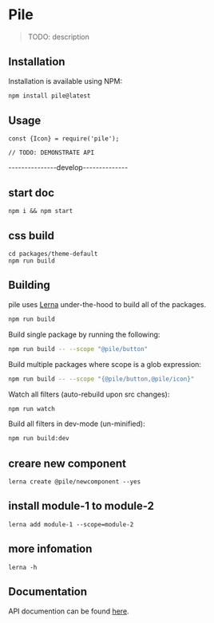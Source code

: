 # Pile

> TODO: description


## Installation

Installation is available using NPM:

```bash
npm install pile@latest
```

## Usage

```
const {Icon} = require('pile');

// TODO: DEMONSTRATE API
```

---------------develop--------------

## start doc

```
npm i && npm start
```

## css build

```
cd packages/theme-default
npm run build
```

## Building

pile uses [Lerna](https://github.com/lerna/lerna) under-the-hood to build all of the packages.

```bash
npm run build
```

Build single package by running the following:

```bash
npm run build -- --scope "@pile/button"
```

Build multiple packages where scope is a glob expression:

```bash
npm run build -- --scope "{@pile/button,@pile/icon}"
```

Watch all filters (auto-rebuild upon src changes):

```bash
npm run watch
```

Build all filters in dev-mode (un-minified):

```bash
npm run build:dev
```

## creare new component

```
lerna create @pile/newcomponent --yes
```

## install module-1 to module-2

```
lerna add module-1 --scope=module-2
```

## more infomation

```
lerna -h
```

## Documentation

API documention can be found [here](https://didi.github.io/pile.js/docs/).

